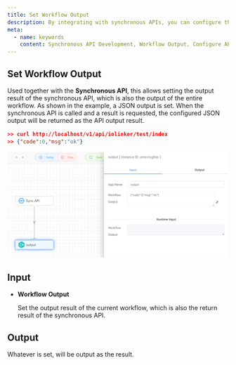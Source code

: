 ```yaml
---
title: Set Workflow Output
description: By integrating with synchronous APIs, you can configure the workflow's output to serve as the interface output for synchronous APIs.
meta:
  - name: keywords
    content: Synchronous API Development, Workflow Output, Configure API Output, Low-code, AI Workflow, Process Engine
---
```


## Set Workflow Output

Used together with the **Synchronous API**, this allows setting the output result of the synchronous API, which is also the output of the entire workflow. As shown in the example, a JSON output is set. When the synchronous API is called and a result is requested, the configured JSON output will be returned as the API output result.

```json
>> curl http://localhost/v1/api/iolinker/test/index
>> {"code":0,"msg":"ok"}
```



<img src="./img/output.png" alt="image-20241013093118162" style="zoom:67%;" />



## Input

- **Workflow Output**

  Set the output result of the current workflow, which is also the return result of the synchronous API.
  
  

## Output

Whatever is set, will be output as the result.
